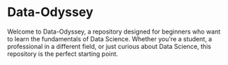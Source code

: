 # Data-Odyssey
Welcome to Data-Odyssey, a repository designed for beginners who want to learn the fundamentals of Data Science. Whether you're a student, a professional in a different field, or just curious about Data Science, this repository is the perfect starting point.
